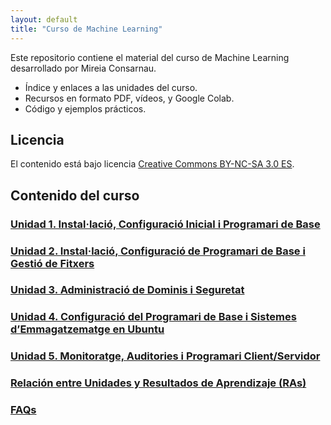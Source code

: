 ```yaml
---
layout: default
title: "Curso de Machine Learning"
---
```


Este repositorio contiene el material del curso de Machine Learning desarrollado por Mireia Consarnau.

- Índice y enlaces a las unidades del curso.
- Recursos en formato PDF, vídeos, y Google Colab.
- Código y ejemplos prácticos.

## Licencia

El contenido está bajo licencia [Creative Commons BY-NC-SA 3.0 ES](LICENSE.md).

## Contenido del curso

### [Unidad 1. Instal·lació, Configuració Inicial i Programari de Base](sp1/sp1.md)  
### [Unidad 2. Instal·lació, Configuració de Programari de Base i Gestió de Fitxers](sp2/sp2.md)  
### [Unidad 3. Administració de Dominis i Seguretat](sp3/sp3.md)  
### [Unidad 4. Configuració del Programari de Base i Sistemes d’Emmagatzematge en Ubuntu](sp4/sp4.md)  
### [Unidad 5. Monitoratge, Auditories i Programari Client/Servidor](sp5/sp5.md)  

### [Relación entre Unidades y Resultados de Aprendizaje (RAs)](ras.md)  

### [FAQs](faqs/faqs.md)  
